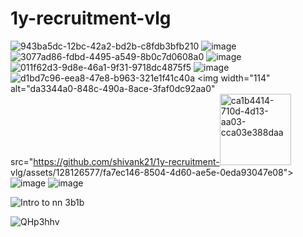# 1y-recruitment-vlg
![943ba5dc-12bc-42a2-bd2b-c8fdb3bfb210](https://github.com/shivank21/1y-recruitment-vlg/assets/128126577/fb2d3734-3c3d-4c65-9a91-e1d307149e85)
![image](https://github.com/shivank21/1y-recruitment-vlg/assets/128126577/928c1230-1b04-4ab5-80d4-6b9aa7d2f546)
![3077ad86-fdbd-4495-a549-8b0c7d0608a0](https://github.com/shivank21/1y-recruitment-vlg/assets/128126577/57250841-1545-4b7b-801a-56124dc88bf9)
![image](https://github.com/shivank21/1y-recruitment-vlg/assets/128126577/d18140a9-09e7-4ce9-a7f3-ff607dc83e08)
![011f62d3-9d8e-46a1-9f31-9718dc4875f5](https://github.com/shivank21/1y-recruitment-vlg/assets/128126577/ce0bbd03-aa22-4530-821d-f7aa9cd26944)
![image](https://github.com/shivank21/1y-recruitment-vlg/assets/128126577/74c4508d-f78f-4b44-a505-dd0532de5821)
![d1bd7c96-eea8-47e8-b963-321e1f41c40a](https://github.com/shivank21/1y-recruitment-vlg/assets/128126577/97f37e75-b00b-4add-b755-11b3ce83d654)
<img width="114" alt="da3344a0-848c-490a-8ace-3faf0dc92aa0" src="https://github.com/shivank21/1y-recruitment-<img width="114" alt="ca1b4414-710d-4d13-aa03-cca03e388daa" src="https://github.com/shivank21/1y-recruitment-vlg/assets/128126577/a9ef1195-b9f3-4336-98ee-e4a62a29b9cb">
vlg/assets/128126577/fa7ec146-8504-4d60-ae5e-0eda93047e08">
![image](https://github.com/shivank21/1y-recruitment-vlg/assets/128126577/cc54e809-e6a7-4a46-b6d9-b6f8d9b3c999)
![image](https://github.com/shivank21/1y-recruitment-vlg/assets/128126577/96a1199f-f3b8-4779-b517-2ad4c3418ef8)

![Intro to nn 3b1b](https://github.com/shivank21/1y-recruitment-vlg/assets/128126577/0768e02a-48a9-425b-870d-b1fae4698f0c)

![QHp3hhv](https://github.com/shivank21/1y-recruitment-vlg/assets/128126577/096e9258-1ccd-45b2-bd71-cb633be83b0f)
